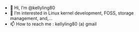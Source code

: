 - 👋 Hi, I’m @kellyling80
- 👀 I’m interested in Linux kernel development, FOSS, storage management, and,...
- 📫 How to reach me : kellyling80 (a) gmail

<!---
kellyling80/kellyling80 is a ✨ special ✨ repository because its `README.md` (this file) appears on your GitHub profile.
You can click the Preview link to take a look at your changes.
--->
